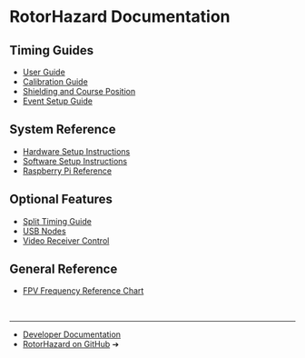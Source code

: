 # RotorHazard Documentation

## Timing Guides

* [User Guide](User%20Guide.md)
* [Calibration Guide](Tuning%20Parameters.md)
* [Shielding and Course Position](Shielding%20and%20Course%20Position.md)
* [Event Setup Guide](Event%20Setup%20Guide.md)

## System Reference

* [Hardware Setup Instructions](Hardware%20Setup.md)
* [Software Setup Instructions](Software%20Setup.md)
* [Raspberry Pi Reference](Raspberry%20Pi%20Reference.md)

## Optional Features

* [Split Timing Guide](Cluster.md)
* [USB Nodes](USB%20Nodes.md)
* [Video Receiver Control](Video%20Receiver.md)

## General Reference

* [FPV Frequency Reference Chart](Frequency%20Reference.md)

<br />

---

* [Developer Documentation](Development.md)
* <a href="https://github.com/RotorHazard/RotorHazard" target="_blank">RotorHazard on GitHub</a> &#10132;&#xFE0E;
